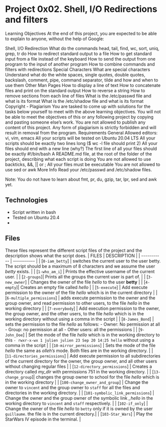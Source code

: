 # Project 0x02. Shell, I/O Redirections and filters
Learning Objectives
At the end of this project, you are expected to be able to explain to anyone, without the help of Google:

Shell, I/O Redirection
What do the commands head, tail, find, wc, sort, uniq, grep, tr do
How to redirect standard output to a file
How to get standard input from a file instead of the keyboard
How to send the output from one program to the input of another program
How to combine commands and filters with redirections
Special Characters
What are special characters
Understand what do the white spaces, single quotes, double quotes, backslash, comment, pipe, command separator, tilde and how and when to use them
Other Man Pages
How to display a line of text
How to concatenate files and print on the standard output
How to reverse a string
How to remove sections from each line of files
What is the /etc/passwd file and what is its format
What is the /etc/shadow file and what is its format
Copyright - Plagiarism
You are tasked to come up with solutions for the tasks below yourself to meet with the above learning objectives.
You will not be able to meet the objectives of this or any following project by copying and pasting someone else’s work.
You are not allowed to publish any content of this project.
Any form of plagiarism is strictly forbidden and will result in removal from the program.
Requirements
General
Allowed editors: vi, vim, emacs
All your scripts will be tested on Ubuntu 20.04 LTS
All your scripts should be exactly two lines long ($ wc -l file should print 2)
All your files should end with a new line (why?)
The first line of all your files should be exactly #!/bin/bash
A README.md file, at the root of the folder of the project, describing what each script is doing
You are not allowed to use backticks, &&, || or ;
All your files must be executable
You are not allowed to use sed or awk
More Info
Read your /etc/passwd and /etc/shadow files.

Note: You do not have to learn about fmt, pr, du, gzip, tar, lpr, sed and awk yet.

## Technologies
- Script written in bash
- Tested on Ubuntu 20.4
- 
## Files
These files represent the different script files of the project and the description shows what the script does.
| FILES | DESCRIPTION |
| ----------- | ----------- |
| [`0-iam_betty`] | switches the current user to the user betty. The script should be a maximum of 8 characters and we assume the user *betty* exists. |
| [`1-who_am_i`] | Prints the effective username of the current user. |
| [`2-groups`]| Prints all the groups the current user is part of. |
| [`3-new_owner`] | Changes the owner of the file *hello* to the user **betty** |
| [`4-empty`]| Creates an empty file called *hello* |
| [`5-execute`] | Add execute permission to the owner of the file *hello* which is in the current directory |
| [`6-multiple_permissions`] | adds execute permission to the owner and the group owner, and read permission to other users, to the file *hello* in the working directory |
| [`7-everybody`] | Add execution permission to the owner, the group owner, and the other users, to the file *hello* which is in the working directory without using a comma in the script |
| [`8-James_Bond`] | sets the permission to the file *hello* as follows:  - Owner: No permission at all - Group: no permission at all - Other users: all the permissions |
| [`9-John_Doe`] | Set the mode of the file  *hello* which is in the working directory to this `- rwxr-x-wx 1 julien julien 23 Sep 20 14:25 hello`  without using a comma in the script |
| [`10-mirror_permissions`] | Sets the mode of the file *hello* the same as *olleh’s* mode. Both files  are in the working directory. |
| [`11-directories_permissions`] | Add execute permission to all subdirectories of the current directory for the owner, the group owner, and all other users without changing regular files |
| [`12-directory_permissions`] | Creates a directory called *my_dir* with permissions 751 in the working directory. |
| [`13-change_group`]| changes the group owner to school for the file *hello* which is in the working directory |
| [`100-change_owner_and_group`] | Change the owner to `vincent` and the group owner to `staff` for all the files and directories in the working directory. |
| [`101-symbolic_link_permissions`] | Change the owner and the group owner of the symbolic link *_hello* in the working directory to `vincent` and `staff` respectively. |
| [`102-if_only`] | Change the owner of the file *hello* to `betty` only if it is owned by the user `guillaume`. the file is in the current directory.|
| [`103-Star_Wars`] | Play the StarWars IV episode in the terminal. |
